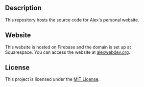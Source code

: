 ## Description

This repository hosts the source code for Alex's personal website. 

## Website

This website is hosted on Firebase and the domain is set up at Squarespace. You can access the website at [alexwebdev.org](https://alexwebdev.org).

## License

This project is licensed under the [MIT License](LICENSE).
